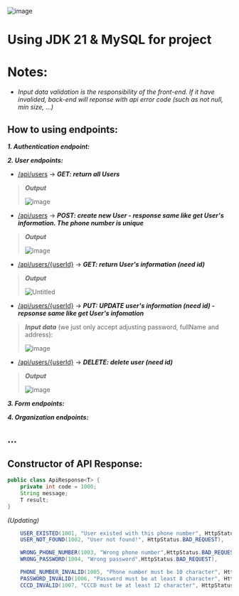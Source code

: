 ![image](https://github.com/user-attachments/assets/bf19f912-dbb5-4732-852a-83d4aa944b41)

# Using JDK 21 & MySQL for project

# Notes:

- _Input data validation is the responsibility of the front-end. If it have invalided, back-end will reponse with api error code (such as not null, min size, ...)_

## How to using endpoints:

**_1. Authentication endpoint:_**

**_2. User endpoints:_**

- [/api/users](#/api/users) -> **_GET: return all Users_**
> **_Output_**
> 
> ![image](https://github.com/user-attachments/assets/dabf64ea-67d0-41bb-bcb2-7881d229e8aa)

- [/api/users](#/api/users) -> **_POST: create new User - response same like get User's information. The phone number is unique_**
> **_Output_**
> 
> ![image](https://github.com/user-attachments/assets/e43d0102-2f60-44c4-9b13-a1155bb0c6dd)

- [/api/users/{userId}](#/api/users) -> **_GET: return User's information (need id)_**
> **_Output_**
> 
> ![Untitled](https://github.com/user-attachments/assets/c942128b-c4f7-405d-97c0-f44da646dd5d)

- [/api/users/{userId}](#/api/users) -> **_PUT: UPDATE user's information (need id) - repsonse same like get User's infomation_**

> **_Input data_** (we just only accept adjusting password, fullName and address):
> 
> ![image](https://github.com/user-attachments/assets/6aa9eae0-c763-45c7-a289-3a48f6dd54e7)

- [/api/users/{userId}](#/api/users) -> **_DELETE: delete user (need id)_**
> **_Output_**
> 
> ![image](https://github.com/user-attachments/assets/56154351-f327-40a9-b125-42516e545baf)

**_3. Form endpoints:_**

**_4. Organization endpoints:_**

## ...

## Constructor of API Response:

```java
public class ApiResponse<T> {
    private int code = 1000;
    String message;
    T result;
}
```

_(Updating)_

```java
    USER_EXISTED(1001, "User existed with this phone number", HttpStatus.BAD_REQUEST),
    USER_NOT_FOUND(1002, "User not found!", HttpStatus.BAD_REQUEST),

    WRONG_PHONE_NUMBER(1003, "Wrong phone number",HttpStatus.BAD_REQUEST),
    WRONG_PASSWORD(1004, "Wrong password",HttpStatus.BAD_REQUEST),

    PHONE_NUMBER_INVALID(1005, "Phone number must be 10 character", HttpStatus.BAD_REQUEST),
    PASSWORD_INVALID(1006, "Password must be at least 8 character", HttpStatus.BAD_REQUEST),
    CCCD_INVALID(1007, "CCCD must be at least 12 character", HttpStatus.BAD_REQUEST),
```
